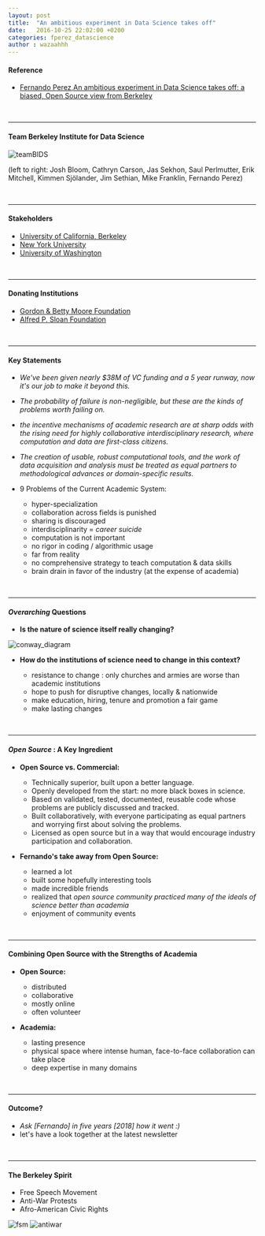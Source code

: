 ```yaml
---
layout: post
title:  "An ambitious experiment in Data Science takes off"
date:   2016-10-25 22:02:00 +0200
categories: fperez_datascience
author : wazaahhh
---
```



#### **Reference**

* [Fernando Perez,An ambitious experiment in Data Science takes off: a biased, Open Source view from Berkeley](http://blog.fperez.org/2013/11/an-ambitious-experiment-in-data-science.html)

<br>

***

#### **Team Berkeley Institute for Data Science**

![teamBIDS][teamBIDS]

[teamBIDS]:https://raw.github.com/fperez/blog/master/fig/bids-team.jpg

(left to right: Josh Bloom, Cathryn Carson, Jas Sekhon, Saul Perlmutter, Erik Mitchell, Kimmen Sjölander, Jim Sethian, Mike Franklin, Fernando Perez)

<br>

***

#### **Stakeholders**
- [University of California, Berkeley](http://bids.berkeley.edu)
- [New York University](http://nyu.edu)
- [University of Washington](http://washington.edu)

<br>

***

#### **Donating Institutions**
- [Gordon & Betty Moore Foundation](https://www.moore.org/)
- [Alfred P. Sloan Foundation](http://www.sloan.org/)

<br>

***

#### **Key Statements**

- *We've been given nearly $38M of VC funding and a 5 year runway, now it's our job to make it beyond this.*

- *The probability of failure is non-negligible, but these are the kinds of problems worth failing on.*

- *the incentive mechanisms of academic research are at sharp odds with the rising need for highly collaborative interdisciplinary research, where computation and data are first-class citizens.*

- *The creation of usable, robust computational tools, and the work of data acquisition and analysis must be treated as equal partners to methodological advances or domain-specific results.*

- 9 Problems of the Current Academic System:
  - hyper-specialization
  - collaboration across fields is punished
  - sharing is discouraged
  - interdisciplinarity  = *career suicide*
  - computation is not important
  - no rigor in coding / algorithmic usage
  - far from reality
  - no comprehensive strategy to teach computation & data skills
  - brain drain in favor of the industry (at the expense of academia)

<br>

***

#### ***Overarching*** **Questions**

- **Is the nature of science itself really changing?**

![conway_diagram][conway_diagram]

[conway_diagram]:http://static.squarespace.com/static/5150aec6e4b0e340ec52710a/t/51525c33e4b0b3e0d10f77ab/1364352052403/Data_Science_VD.png


- **How do the institutions of science need to change in this context?**

  - resistance to change : only churches and armies are worse than academic institutions
  - hope to push for disruptive changes, locally & nationwide
  - make education, hiring, tenure and promotion a fair game
  - make lasting changes

<br>

***

#### ***Open Source*** **: A Key Ingredient**


- **Open Source vs. Commercial:**
    - Technically superior, built upon a better language.
    - Openly developed from the start: no more black boxes in science.
    - Based on validated, tested, documented, reusable code whose problems are publicly discussed and tracked.
    - Built collaboratively, with everyone participating as equal partners and worrying first about solving the problems.
    - Licensed as open source but in a way that would encourage industry participation and collaboration.


- **Fernando's take away from Open Source:**
  - learned a lot
  - built some hopefully interesting tools
  - made incredible friends
  - realized that *open source community practiced many of the ideals of science better than academia*
  - enjoyment of community events

<br>

***

#### **Combining Open Source with the Strengths of Academia**

- **Open Source:**
  - distributed
  - collaborative
  - mostly online
  - often volunteer


- **Academia:**
  - lasting presence
  - physical space where intense human, face-to-face collaboration can take place
  - deep expertise in many domains

<br>

***

#### **Outcome?**

- *Ask [Fernando] in five years [2018] how it went :)*
- let's have a look together at the latest newsletter

<br>

***

#### **The Berkeley Spirit**
- Free Speech Movement
- Anti-War Protests
- Afro-American Civic Rights

![fsm][fsm]
![antiwar][antiwar]

[fsm]:https://upload.wikimedia.org/wikipedia/commons/b/ba/MarioSavio.JPG
[antiwar]:https://upload.wikimedia.org/wikipedia/commons/thumb/3/3d/Berkeley,_California._University_of_California_Student_Peace_Strike._About_half_of_the_students_assembled_at_the..._-_NARA_-_532103.tif/lossy-page1-231px-Berkeley,_California._University_of_California_Student_Peace_Strike._About_half_of_the_students_assembled_at_the..._-_NARA_-_532103.tif.jpg
